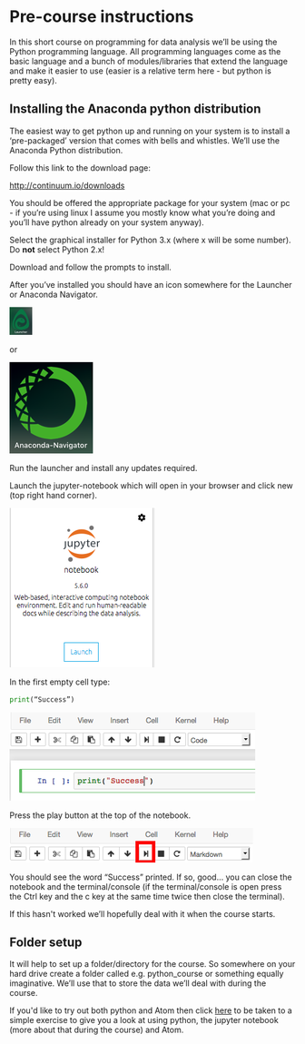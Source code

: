 # Pre-course instructions
In this short course on programming for data analysis we’ll be using the Python programming language. All programming languages come as the basic language and a bunch of modules/libraries that extend the language and make it easier to use (easier is a relative term here - but python is pretty easy).

## Installing the Anaconda python distribution
The easiest way to get python up and running on your system is to install a ‘pre-packaged’ version that comes with bells and whistles. We’ll use the Anaconda Python distribution.

Follow this link to the download page:

http://continuum.io/downloads

You should be offered the appropriate package for your system (mac or pc - if you’re using  linux I assume you mostly know what you’re doing and you’ll have python already on your system anyway).

Select the graphical installer for Python 3.x (where x will be some number). Do **not** select Python 2.x!

Download and follow the prompts to install.

After you’ve installed you should have an icon somewhere for the Launcher or Anaconda Navigator.

![](pics/launcher.png)

or

![](pics/anaconda_navigator.png)

Run the launcher and install any updates required.

Launch the jupyter-notebook which will open in your browser and click new (top right hand corner). 

![](pics/jupyter_notebook.png)

In the first empty cell type:
```python
print(“Success”)
```

![](pics/success.png)

Press the play button at the top of the notebook.

![](pics/play_button.png)

You should see the word “Success” printed. If so, good… you can close the notebook and the terminal/console (if the terminal/console is open press the Ctrl key and the c key at the same time twice then close the terminal).

If this hasn't worked we’ll hopefully deal with it when the course starts.

## Folder setup

It will help to set up a folder/directory for the course. So somewhere on your hard drive create a folder called e.g. python_course or something equally imaginative. We’ll use that to store the data we’ll deal with during the course.

If you'd like to try out both python and Atom then click [here](https://gitlab.com/iaingallagher/BasicPython/blob/master/Week1%20-%20Getting%20started.ipynb) to be taken to a simple exercise to give you a look at using python, the jupyter notebook (more about that during the course) and Atom.
